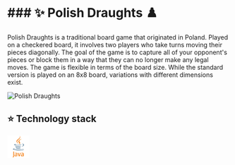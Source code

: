# ### ✨ Polish Draughts ♟️

Polish Draughts is a traditional board game that originated in Poland. 
Played on a checkered board, it involves two players who take turns moving their pieces diagonally.
The goal of the game is to capture all of your opponent's pieces or 
block them in a way that they can no longer make any legal moves. 
The game is flexible in terms of the board size.
While the standard version is played on an 8x8 board, 
variations with different dimensions exist.



![Polish Draughts](https://github.com/asiasmol/Polish-Draughts-Java/assets/102509876/53ae20b5-6ed3-4891-b8d4-0bf36e43c513)



## ⭐ Technology stack
<div>
<img align="left" alt="Java" width="50px" src="https://raw.githubusercontent.com/github/explore/5b3600551e122a3277c2c5368af2ad5725ffa9a1/topics/java/java.png" />
</div>
